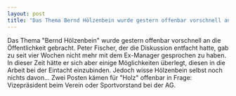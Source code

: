 ```yaml
---
layout: post
title: "Das Thema Bernd Hölzenbein wurde gestern offenbar vorschnell an die Öffentlichkeit gebracht."
---
```


Das Thema "Bernd Hölzenbein" wurde gestern offenbar vorschnell an die Öffentlichkeit gebracht. Peter Fischer, der die Diskussion entfacht hatte, gab zu seit vier Wochen nicht mehr mit dem Ex-Manager gesprochen zu haben. In dieser Zeit hätte er sich aber einige Möglichkeiten überlegt, diesen in die Arbeit bei der Eintacht einzubinden. Jedoch wisse Hölzenbein selbst noch nichts davon... Zwei Posten kämen für "Holz" offenbar in Frage: Vizepräsident beim Verein oder Sportvorstand bei der AG.
